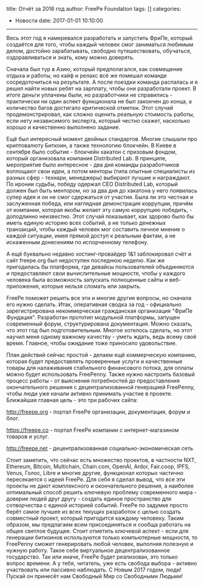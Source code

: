 title: Отчёт за 2016 год
author: FreePe Foundation
tags: []
categories:
  - Новости
date: 2017-01-01 10:10:00
---
Весь этот год я намеревался разработать и запустить ФриПе, который создаётся для того, чтобы каждый человек смог заниматься любимым делом, достойно зарабатывать, свободно путешествовать, обучаться, оздоравливаться и знать, кому можно доверять.
<!-- more -->
Сначала был тур в Азию, который предполагался, как совмещение отдыха и работы, но кайф и релакс всё же помешал команде сосредоточиться на результате. А после поездки команда распалась и я решил найти новых ребят на зарплату, чтобы они разработали проект. В итоге деньги уплачены были, но разработчики не справились - практически ни один аспект функционала не был закончен до конца, а количество багов достигало критической отметки. Этот случай продемонстрировал, как сложно оценить реальную стоимость работы, если нету независимого эксперта, который честно скажет, насколько хорошо и качественно выполнено задание.

Ещё был интересный момент двойных стандартов. Многие слышали про криптовалюту Биткоин, а также технологию блокчейн. В Киеве в сентябре было событие - блокчейн хакатон с призовым фондом, который организовала компания Distributed Lab. В принципе, мероприятие было интересное - два дня команды разработчиков воплощают свои идеи, а потом менторы (типа опытные специалисты из разных сфер - технари, менеджеры) выбирают лучшие и награждают. По иронии судьбы, победу одержал СЕО Distributed Lab, который должен был быть ментором, но за два дня до хакатона у него появилась супер идея и он не смог сдержаться от участия. Была ли это честная и заслуженная победа, или наглядная демонстрация коррупции, причём от компании, которая якобы желает эту самую коррупцию победить, - доподлинно неизвестно. Этот случай показывает, как здорово было бы иметь единую историю всех событий, а не только денежных транзакций, чтобы каждый человек мог составить личное мнение о каждой ситуации, имея прямой доступ к реальным фактам, а не искаженным донесениям по испорченному телефону.

А ещё буквально недавно хостинг-провайдер 1&1 заблокировал счёт и сайт freepe.org был недоступен последнюю неделю. Как же пригодилась бы платформа, где девайсы пользователей объединяются и предоставляют свои вычислительные мощностя, чтобы у каждого человека была возможность запускать полноценные сайты и веб-приложения, которые нельзя сломать или закрыть.

FreePe поможет решить все эти и многие другие вопросы, но сначала его нужно сделать. Итак, оперативная сводка за год - официально зарегистрирована некоммерческая гражданская организация "ФриПе Фундация". Разработан прототип модульной платформы, запущен современный форум, структурирована документация. Можно сказать, что этот год был подготовительным. Многое хотелось сделать, но этот научил меня одному важному качеству - уметь ждать, ведь всему своё время. Главное, чтобы ожидание тоже приносило удовольствие.

План действий сейчас простой - делаем ещё коммерческую компанию, которая будет предоставлять проверенные услуги и качественные товары для налаживания стабильного финансового потока, для оплаты можно будет использовать FreePenny. Также нужно настроить базовый процесс работы - от выяснения потребностей до предоставления окончательного решения с децентрализованной генерацией FreePenny, чтобы люди уже начали активно принимать участие в проекте.
Ближайшая главная цель - это три рабочих сайта:

http://freepe.org - портал FreePe организации, документация, форум и блог.

https://freepe.co - портал FreePe компании с интернет-магазином товаров и услуг.

http://freepe.net - децентрализованная социально-экономическая сеть

Стоит заметить, что сейчас есть множество проектов, в частности NXT, Ethereum, Bitcoin, Multichain, Chain.com, OpenAI, Ardor, Fair.coop, IPFS, Venus, Голос, Libre и многие другие, функционал которых частично пересекается с идеей FreePe. Для себя я сделал вывод, что все эти проекты не дают комплексного и окончательного решения, а наиболее оптимальный способ решить ключевую проблему современного мира - доверие людей друг другу - создать единое пространство для сотворчества с единой историей событий. FreePe по задумке просто берёт самое лучшее из всех текущих разработок с целью создать совместный проект, который пригодится каждому человеку. Таким образом, мы предлагаем всем присоединяться и сообща работать на общее светлое будущее. Стоит отметить ключевой аспект - если для генерации биткоинов используются только компьютерные мощностя, то FreePenny сможет генерировать любой человек, выполняя полезную и нужную работу. Такое себе виртуальное децентрализованное государство.
Так или иначе, FreePe будет реализован, это только вопрос времени. А у тебя, читатель, уже есть свобода выбора - активно участвовать или пассивно наблюдать.
С Новым 2017 годом, люди! Пускай он принесёт нам Свободный Мир со Свободными Людьми!